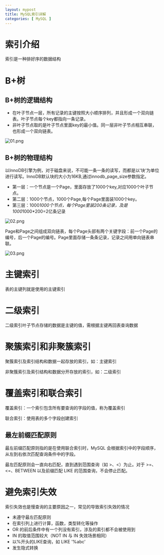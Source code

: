 ```yaml
---
layout: mypost
title: MySQL索引详解
categories: [ MySQL ]
---
```

# 索引介绍

索引是一种排好序的数据结构

# B+树

## B+树的逻辑结构

- 在叶子节点一层，所有记录的主键按照大小顺序排列，并且形成一个双向链表。叶子节点每个key都指向一条记录。
- 非叶子节点取的是叶子节点里面key的最小值。同一层非叶子节点相互串联，也形成一个双向链表。

![01.png](01.png)

## B+树的物理结构

以InnoDB引擎为例，对于磁盘来说，不可能一条一条的读写，而都是以‘块‘为单位进行读写。InnoDB默认块的大小为16KB,通过innodb_page_size参数指定。

- 第一层：一个节点是一个Page，里面存放了1000个key,对应1000个叶子节点。
- 第二层：1000个节点，1000个Page,每个Page里面装1000个key。
- 第三层：1000*1000个节点，每个Page里装200条记录，及是1000*1000*200=2亿条记录

![02.png](02.png)

Page和Page之间组成双向链表，每个Page头部有两个关键字段：前一个Page的编号，后一个Page的编号。Page里面存储一条条记录，记录之间用单向链表串联。

![03.png](03.png)

# 主键索引

表的主键列就是使用的主键索引

# 二级索引

二级索引叶子节点存储的数据是主键的值，需根据主键再回表查询数据

# 聚簇索引和非聚簇索引

聚簇索引及索引结构和数据一起存放的索引，如：主键索引

非聚簇索引及索引结构和数据分开存放的索引，如：二级索引

# 覆盖索引和联合索引

覆盖索引：一个索引包含所有要查询的字段的值，称为覆盖索引

联合索引：使用表的多个字段创建索引

## 最左前缀匹配原则

最左前缀匹配原则指的是在使用联合索引时，MySQL 会根据索引中的字段顺序，从左到右依次匹配查询条件中的字段。

最左匹配原则会一直向右匹配，直到遇到范围查询（如 >、<）为止。对于 >=、<=、BETWEEN 以及前缀匹配 LIKE 的范围查询，不会停止匹配。

# 避免索引失效

索引失效也是慢查询的主要原因之一，常见的导致索引失效的情况

- 未遵守最左匹配原则
- 在索引列上进行计算，函数，类型转化等操作
- OR 的前后条件中有一个列没有索引，涉及的索引都不会被使用到
- IN 的取值范围较大（NOT IN 与 IN 失效场景相同）
- 以%开头的LIKE查询，如 LIKE '%abc'
- 发生隐式转换







